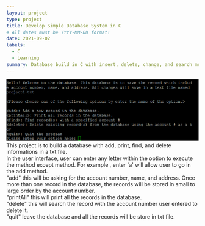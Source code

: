 ```yaml
---
layout: project
type: project
title: Develop Simple Database System in C
# All dates must be YYYY-MM-DD format!
date: 2021-09-02
labels:
  - C
  - Learning
summary: Database build in C with insert, delete, change, and search methods.
---
```

<div class="ui small rounded images">
  <img class="ui image" src="../images/database.png">
</div>
  This project is to build a database with add, print, find, and delete informations in a txt file. <br/>
In the user interface, user can enter any letter within the option to execute the method except <quit> method. For example <add>, enter 'a' will allow user to go in the add method. <br/>
"add" this will be asking for the account number, name, and address. Once more than one record in the database, the records will be stored in small to large order by the account number. <br/>
"printAll" this will print all the records in the database. <br/>
"delete" this will search the record with the account number user entered to delete it. <br/>
"quit" leave the database and all the records will be store in txt file. <br/>
